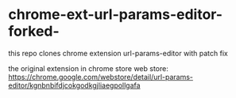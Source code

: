 # chrome-ext-url-params-editor-forked-
this repo clones chrome extension url-params-editor with patch fix

the original extension in chrome store web store: https://chrome.google.com/webstore/detail/url-params-editor/kgnbnbifdjcokgodkgjliaegpollgafa
